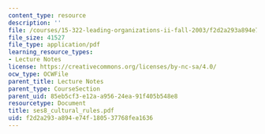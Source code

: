 ```yaml
---
content_type: resource
description: ''
file: /courses/15-322-leading-organizations-ii-fall-2003/f2d2a293a894e74f180537768fea1636_ses8_cultural_rules.pdf
file_size: 41527
file_type: application/pdf
learning_resource_types:
- Lecture Notes
license: https://creativecommons.org/licenses/by-nc-sa/4.0/
ocw_type: OCWFile
parent_title: Lecture Notes
parent_type: CourseSection
parent_uid: 85eb5cf3-e12a-a956-24ea-91f405b548e8
resourcetype: Document
title: ses8_cultural_rules.pdf
uid: f2d2a293-a894-e74f-1805-37768fea1636
---
```

